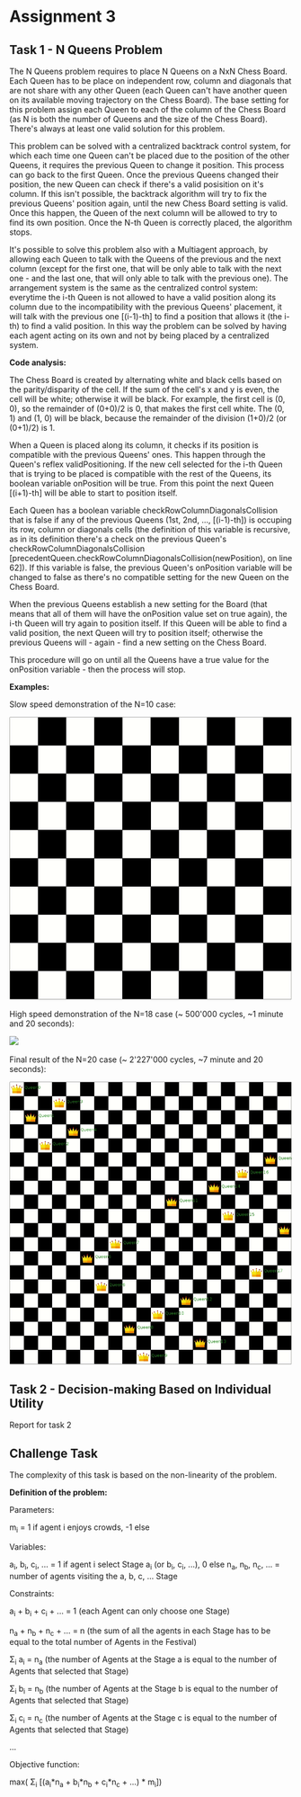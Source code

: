 # Assignment 3

## Task 1 - N Queens Problem

The N Queens problem requires to place N Queens on a NxN Chess Board. Each Queen has to be place on independent row, column and diagonals that are not share with any other Queen (each Queen can't have another queen on its available moving trajectory on the Chess Board). The base setting for this problem assign each Queen to each of the column of the Chess Board (as N is both the number of Queens and the size of the Chess Board). There's always at least one valid solution for this problem.

This problem can be solved with a centralized backtrack control system, for which each time one Queen can't be placed due to the position of the other Queens, it requires the previous Queen to change it position. This process can go back to the first Queen. Once the previous Queens changed their position, the new Queen can check if there's a valid posisition on it's column. If this isn't possible, the backtrack algorithm will try to fix the previous Queens' position again, until the new Chess Board setting is valid. Once this happen, the Queen of the next column will be allowed to try to find its own position. Once the N-th Queen is correctly placed, the algorithm stops.

It's possible to solve this problem also with a Multiagent approach, by allowing each Queen to talk with the Queens of the previous and the next column (except for the first one, that will be only able to talk with the next one - and the last one, that will only able to talk with the previous one).
The arrangement system is the same as the centralized control system: everytime the i-th Queen is not allowed to have a valid position along its column due to the incompatibility with the previous Queens' placement, it will talk with the previous one [(i-1)-th] to find a position that allows it (the i-th) to find a valid position.
In this way the problem can be solved by having each agent acting on its own and not by being placed by a centralized system.

**Code analysis:**

The Chess Board is created by alternating white and black cells based on the parity/disparity of the cell. If the sum of the cell's x and y is even, the cell will be white; otherwise it will be black. For example, the first cell is (0, 0), so the remainder of (0+0)/2 is 0, that makes the first cell white. The (0, 1) and (1, 0) will be black, because the remainder of the division (1+0)/2 (or (0+1)/2) is 1.

When a Queen is placed along its column, it checks if its position is compatible with the previous Queens' ones. This happen through the Queen's reflex validPositioning. If the new cell selected for the i-th Queen that is trying to be placed is compatible with the rest of the Queens, its boolean variable onPosition will be true. From this point the next Queen [(i+1)-th] will be able to start to position itself.

Each Queen has a boolean variable checkRowColumnDiagonalsCollision that is false if any of the previous Queens (1st, 2nd, ..., [(i-1)-th]) is occuping its row, column or diagonals cells (the definition of this variable is recursive, as in its definition there's a check on the previous Queen's checkRowColumnDiagonalsCollision [precedentQueen.checkRowColumnDiagonalsCollision(newPosition), on line 62]).
If this variable is false, the previous Queen's onPosition variable will be changed to false as there's no compatible setting for the new Queen on the Chess Board.

When the previous Queens establish a new setting for the Board (that means that all of them will have the onPosition value set on true again), the i-th Queen will try again to position itself. If this Queen will be able to find a valid position, the next Queen will try to position itself; otherwise the previous Queens will - again - find a new setting on the Chess Board.

This procedure will go on until all the Queens have a true value for the onPosition variable - then the process will stop.

**Examples:**

Slow speed demonstration of the N=10 case:

<img src="https://github.com/felix-seifert/Distributed-AI---GAMA-Assignments/blob/main/Assignment3/includes/data/nQueen10.gif?raw=true">

High speed demonstration of the N=18 case (~ 500'000 cycles, ~1 minute and 20 seconds):

<img src="https://github.com/felix-seifert/Distributed-AI---GAMA-Assignments/blob/main/Assignment3/includes/data/nQueen18.gif?raw=true">

Final result of the N=20 case (~ 2'227'000 cycles, ~7 minute and 20 seconds):

<img src="https://github.com/felix-seifert/Distributed-AI---GAMA-Assignments/blob/main/Assignment3/includes/data/nQueen20.gif?raw=true">

## Task 2 - Decision-making Based on Individual Utility

Report for task 2

## Challenge Task

The complexity of this task is based on the non-linearity of the problem.

**Definition of the problem:**

Parameters:

m<sub>i</sub> = 1 if agent i enjoys crowds, -1 else

Variables:

a<sub>i</sub>, b<sub>i</sub>, c<sub>i</sub>, ... = 1 if agent i select Stage a<sub>i</sub> (or b<sub>i</sub>, c<sub>i</sub>, ...), 0 else
n<sub>a</sub>, n<sub>b</sub>, n<sub>c</sub>, ... = number of agents visiting the a, b, c, ... Stage

Constraints:

a<sub>i</sub> + b<sub>i</sub> + c<sub>i</sub> + ... = 1 (each Agent can only choose one Stage)

n<sub>a</sub> + n<sub>b</sub> + n<sub>c</sub> + ... = n (the sum of all the agents in each Stage has to be equal to the total number of Agents in the Festival)

Σ<sub>i</sub> a<sub>i</sub> = n<sub>a</sub> (the number of Agents at the Stage a is equal to the number of Agents that selected that Stage)

Σ<sub>i</sub> b<sub>i</sub> = n<sub>b</sub> (the number of Agents at the Stage b is equal to the number of Agents that selected that Stage)

Σ<sub>i</sub> c<sub>i</sub> = n<sub>c</sub> (the number of Agents at the Stage c is equal to the number of Agents that selected that Stage)

...

Objective function:

max( Σ<sub>i</sub>  [(a<sub>i</sub>*n<sub>a</sub> + b<sub>i</sub>*n<sub>b</sub> + c<sub>i</sub>*n<sub>c</sub> + ...) * m<sub>i</sub>])
